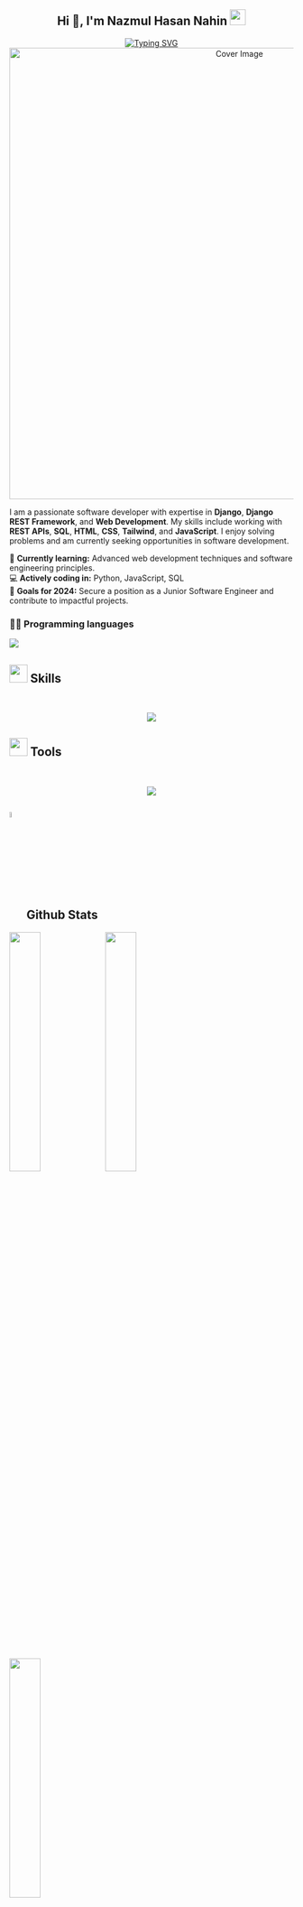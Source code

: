 <div>
<h2 align="center">
  Hi 👋, I'm Nazmul Hasan Nahin <img src="https://media.giphy.com/media/hvRJCLFzcasrR4ia7z/giphy.gif" width="28">
</h2>
</div>

<div align='center'>
 <a href="https://git.io/typing-svg"><img src="https://readme-typing-svg.demolab.com?font=Fira+Code&size=27&pause=1000&random=false&width=390&lines=Junior+Software+Engineer;Web+Developer;" alt="Typing SVG" /></a>
</div>

<div align="center">
  <img src="https://i.ibb.co/gv7x9Hj/cover-image.jpg" alt="Cover Image" width="800">
</div>

I am a passionate software developer with expertise in **Django**, **Django REST Framework**, and **Web Development**. My skills include working with **REST APIs**, **SQL**, **HTML**, **CSS**, **Tailwind**, and **JavaScript**. I enjoy solving problems and am currently seeking opportunities in software development.

🌱 **Currently learning:** Advanced web development techniques and software engineering principles.  
💻 **Actively coding in:** Python, JavaScript, SQL  
🎯 **Goals for 2024:** Secure a position as a Junior Software Engineer and contribute to impactful projects.  


### 👨‍💻 Programming languages
<p align='left'>
<img src="https://skillicons.dev/icons?i=python,javascript,java" />
</p>

<h2><img src="https://media2.giphy.com/media/QssGEmpkyEOhBCb7e1/giphy.gif?cid=ecf05e47a0n3gi1bfqntqmob8g9aid1oyj2wr3ds3mg700bl&rid=giphy.gif" width=32px> Skills </h2>
<br>
<p align="center">
  <a href="https://skillicons.dev">
    <img src="https://skillicons.dev/icons?i=django,python,javascript,html,css,tailwind,sql" />
  </a>
</p>

<h2><img src="https://media2.giphy.com/media/QssGEmpkyEOhBCb7e1/giphy.gif?cid=ecf05e47a0n3gi1bfqntqmob8g9aid1oyj2wr3ds3mg700bl&rid=giphy.gif" width=32px> Tools </h2>
<br>
<p align="center">
  <a href="https://skillicons.dev">
    <img src="https://skillicons.dev/icons?i=git,github,postman,vscode" />
  </a>
</p>

## <img src="https://media1.giphy.com/media/v1.Y2lkPTc5MGI3NjExYzFhYzJkMmQ2MWQ3ZGY3MDhjZTE3MDI2Mzk3NzE1OWQyZTRlMmYwMCZjdD1z/iY8CRBdQXODJSCERIr/giphy.gif" width=5% valign="bottom"> Github Stats
<div>
<img src="http://github-profile-summary-cards.vercel.app/api/cards/stats?username=NazmulHasanNahin&theme=github_dark" width="33%">
<img src="http://github-profile-summary-cards.vercel.app/api/cards/repos-per-language?username=NazmulHasanNahin&theme=github_dark" width="33%">
<img src="http://github-profile-summary-cards.vercel.app/api/cards/productive-time?username=NazmulHasanNahin&theme=github_dark&utcOffset=8" width="33%">
</div>

<summary><h3>💻 GitHub Profile Stats</h3></summary>
<p align="center">
    <a href="https://github.com/anuraghazra/github-readme-stats">
	    <img alt="Nazmul's Github Stats" src="https://github-readme-stats.vercel.app/api?username=NazmulHasanNahin&show_icons=true&count_private=true&locale=en&theme=tokyonight&layout=compact" height="230px"/></a>
	  <img src="https://github-readme-stats.vercel.app/api/top-langs?username=NazmulHasanNahin&langs_count=10&show_icons=true&locale=en&theme=tokyonight" alt="Nazmul's Top Languages" height="230px"/>
</p>


## <img src="https://i.pinimg.com/originals/3f/7e/4e/3f7e4eff7c96e9fe4b8b4b1ff3f7bdb5.gif" width=6.5%> My Dedication
- 🥅 2023 Goals: Start my programming journey and achieve proficiency in Django and web development.
- 🥅 2024 Goals: Secure a Junior Software Engineer position and contribute to open-source projects.

<div align="center">
  
  ### Connect with me:
  
  [![Facebook Badge](https://img.shields.io/badge/Facebook-1877F2?style=for-the-badge&logo=facebook&logoColor=white)](https://www.facebook.com/nazmulhasannahin0/) 
  [![Linkedin Badge](https://img.shields.io/badge/LinkedIn-0077B5?style=for-the-badge&logo=linkedin&logoColor=white)](https://www.linkedin.com/in/nazmul-hasan-nahin) 
  [![Instagram Badge](https://img.shields.io/badge/Instagram-E4405F?style=for-the-badge&logo=instagram&logoColor=white)](https://www.instagram.com/ok_nahin) 
  [![Mail Badge](https://img.shields.io/badge/Gmail-D14836?style=for-the-badge&logo=gmail&logoColor=white)](mailto:nazmulhasannahin@gmail.com)

</div>

---

<div align="center">
  
  ### Visitor Count:
  
  ![Visitor Count](https://profile-counter.glitch.me/{NazmulHasanNahin}/count.svg)

</div>

